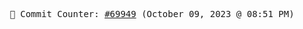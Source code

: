 <p align="center">
    <samp>
        📮 Commit Counter: <a href="https://github.com/Javascript-void0/Javascript-void0/commits/main">#69949</a> (October 09, 2023 @ 08:51 PM)
    </samp>
</p>